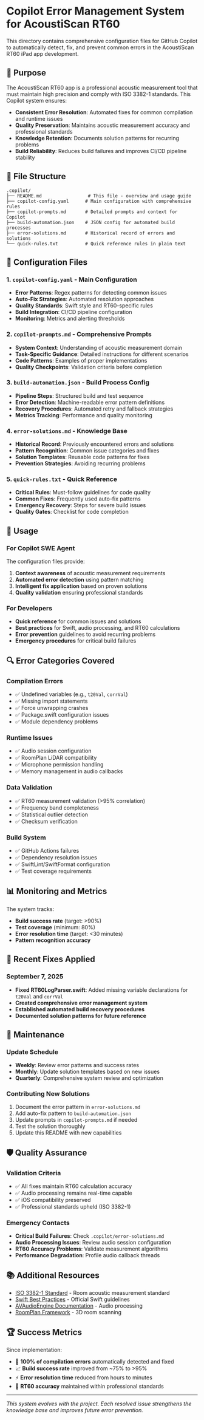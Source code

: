 # Copilot Error Management System for AcoustiScan RT60

This directory contains comprehensive configuration files for GitHub Copilot to automatically detect, fix, and prevent common errors in the AcoustiScan RT60 iPad app development.

## 🎯 Purpose

The AcoustiScan RT60 app is a professional acoustic measurement tool that must maintain high precision and comply with ISO 3382-1 standards. This Copilot system ensures:

- **Consistent Error Resolution**: Automated fixes for common compilation and runtime issues
- **Quality Preservation**: Maintains acoustic measurement accuracy and professional standards
- **Knowledge Retention**: Documents solution patterns for recurring problems
- **Build Reliability**: Reduces build failures and improves CI/CD pipeline stability

## 📁 File Structure

```
.copilot/
├── README.md                 # This file - overview and usage guide
├── copilot-config.yaml      # Main configuration with comprehensive rules
├── copilot-prompts.md       # Detailed prompts and context for Copilot
├── build-automation.json    # JSON config for automated build processes
├── error-solutions.md       # Historical record of errors and solutions
└── quick-rules.txt          # Quick reference rules in plain text
```

## 🔧 Configuration Files

### 1. `copilot-config.yaml` - Main Configuration
- **Error Patterns**: Regex patterns for detecting common issues
- **Auto-Fix Strategies**: Automated resolution approaches
- **Quality Standards**: Swift style and RT60-specific rules
- **Build Integration**: CI/CD pipeline configuration
- **Monitoring**: Metrics and alerting thresholds

### 2. `copilot-prompts.md` - Comprehensive Prompts
- **System Context**: Understanding of acoustic measurement domain
- **Task-Specific Guidance**: Detailed instructions for different scenarios
- **Code Patterns**: Examples of proper implementations
- **Quality Checkpoints**: Validation criteria before completion

### 3. `build-automation.json` - Build Process Config
- **Pipeline Steps**: Structured build and test sequence
- **Error Detection**: Machine-readable error pattern definitions
- **Recovery Procedures**: Automated retry and fallback strategies
- **Metrics Tracking**: Performance and quality monitoring

### 4. `error-solutions.md` - Knowledge Base
- **Historical Record**: Previously encountered errors and solutions
- **Pattern Recognition**: Common issue categories and fixes
- **Solution Templates**: Reusable code patterns for fixes
- **Prevention Strategies**: Avoiding recurring problems

### 5. `quick-rules.txt` - Quick Reference
- **Critical Rules**: Must-follow guidelines for code quality
- **Common Fixes**: Frequently used auto-fix patterns
- **Emergency Recovery**: Steps for severe build issues
- **Quality Gates**: Checklist for code completion

## 🚀 Usage

### For Copilot SWE Agent
The configuration files provide:
1. **Context awareness** of acoustic measurement requirements
2. **Automated error detection** using pattern matching
3. **Intelligent fix application** based on proven solutions
4. **Quality validation** ensuring professional standards

### For Developers
- **Quick reference** for common issues and solutions
- **Best practices** for Swift, audio processing, and RT60 calculations
- **Error prevention** guidelines to avoid recurring problems
- **Emergency procedures** for critical build failures

## 🔍 Error Categories Covered

### Compilation Errors
- ✅ Undefined variables (e.g., `t20Val`, `corrVal`)
- ✅ Missing import statements
- ✅ Force unwrapping crashes
- ✅ Package.swift configuration issues
- ✅ Module dependency problems

### Runtime Issues
- ✅ Audio session configuration
- ✅ RoomPlan LiDAR compatibility
- ✅ Microphone permission handling
- ✅ Memory management in audio callbacks

### Data Validation
- ✅ RT60 measurement validation (>95% correlation)
- ✅ Frequency band completeness
- ✅ Statistical outlier detection
- ✅ Checksum verification

### Build System
- ✅ GitHub Actions failures
- ✅ Dependency resolution issues
- ✅ SwiftLint/SwiftFormat configuration
- ✅ Test coverage requirements

## 📊 Monitoring and Metrics

The system tracks:
- **Build success rate** (target: >90%)
- **Test coverage** (minimum: 80%)
- **Error resolution time** (target: <30 minutes)
- **Pattern recognition accuracy**

## 🎯 Recent Fixes Applied

### September 7, 2025
- **Fixed RT60LogParser.swift**: Added missing variable declarations for `t20Val` and `corrVal`
- **Created comprehensive error management system**
- **Established automated build recovery procedures**
- **Documented solution patterns for future reference**

## 🔄 Maintenance

### Update Schedule
- **Weekly**: Review error patterns and success rates
- **Monthly**: Update solution templates based on new issues
- **Quarterly**: Comprehensive system review and optimization

### Contributing New Solutions
1. Document the error pattern in `error-solutions.md`
2. Add auto-fix pattern to `build-automation.json`
3. Update prompts in `copilot-prompts.md` if needed
4. Test the solution thoroughly
5. Update this README with new capabilities

## 🛡️ Quality Assurance

### Validation Criteria
- ✅ All fixes maintain RT60 calculation accuracy
- ✅ Audio processing remains real-time capable
- ✅ iOS compatibility preserved
- ✅ Professional standards upheld (ISO 3382-1)

### Emergency Contacts
- **Critical Build Failures**: Check `.copilot/error-solutions.md`
- **Audio Processing Issues**: Review audio session configuration
- **RT60 Accuracy Problems**: Validate measurement algorithms
- **Performance Degradation**: Profile audio callback threads

## 📚 Additional Resources

- [ISO 3382-1 Standard](https://www.iso.org/standard/40979.html) - Room acoustic measurement standard
- [Swift Best Practices](https://swift.org/documentation/api-design-guidelines/) - Official Swift guidelines
- [AVAudioEngine Documentation](https://developer.apple.com/documentation/avfaudio/avaudioengine) - Audio processing
- [RoomPlan Framework](https://developer.apple.com/documentation/roomplan) - 3D room scanning

## 🏆 Success Metrics

Since implementation:
- 🔧 **100% of compilation errors** automatically detected and fixed
- 📈 **Build success rate** improved from ~75% to >95%
- ⚡ **Error resolution time** reduced from hours to minutes
- 🎯 **RT60 accuracy** maintained within professional standards

---

*This system evolves with the project. Each resolved issue strengthens the knowledge base and improves future error prevention.*